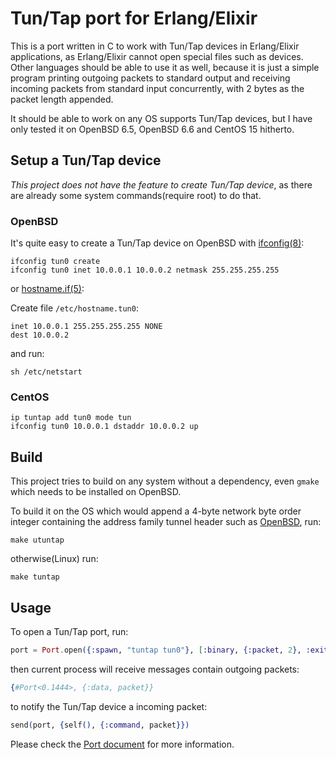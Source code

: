 # Tun/Tap port for Erlang/Elixir

This is a port written in C to work with Tun/Tap devices in Erlang/Elixir applications, as Erlang/Elixir cannot open special files such as devices. Other languages should be able to use it as well, because it is just a simple program printing outgoing packets to standard output and receiving incoming packets from standard input concurrently, with 2 bytes as the packet length appended.

It should be able to work on any OS supports Tun/Tap devices, but I have only tested it on OpenBSD 6.5, OpenBSD 6.6 and CentOS 15 hitherto.

## Setup a Tun/Tap device

*This project does not have the feature to create Tun/Tap device*, as there are already some system commands(require root) to do that.

### OpenBSD

It's quite easy to create a Tun/Tap device on OpenBSD with [ifconfig(8)](https://man.openbsd.org/ifconfig.8):

```shell
ifconfig tun0 create
ifconfig tun0 inet 10.0.0.1 10.0.0.2 netmask 255.255.255.255
```

or [hostname.if(5)](https://man.openbsd.org/hostname.if.5):

Create file `/etc/hostname.tun0`:

```
inet 10.0.0.1 255.255.255.255 NONE
dest 10.0.0.2
```

and run:

```shell
sh /etc/netstart
```

### CentOS

```shell
ip tuntap add tun0 mode tun
ifconfig tun0 10.0.0.1 dstaddr 10.0.0.2 up
```

## Build

This project tries to build on any system without a dependency, even `gmake` which needs to be installed on OpenBSD.

To build it on the OS which would append a 4-byte network byte order integer containing the address family tunnel header such as [OpenBSD](https://man.openbsd.org/tun.4), run:

```shell
make utuntap
```

otherwise(Linux) run:

```shell
make tuntap
```

## Usage

To open a Tun/Tap port, run:

```elixir
port = Port.open({:spawn, "tuntap tun0"}, [:binary, {:packet, 2}, :exit_status])
```

then current process will receive messages contain outgoing packets:

```elixir
{#Port<0.1444>, {:data, packet}}
```

to notify the Tun/Tap device a incoming packet:

```elixir
send(port, {self(), {:command, packet}})
```

Please check the [Port document](https://hexdocs.pm/elixir/Port.html) for more information.
